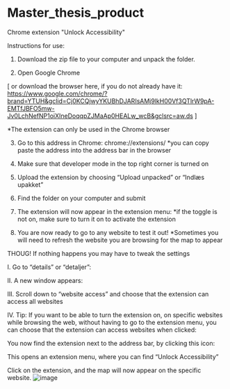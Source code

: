 # Master_thesis_product
Chrome extension "Unlock Accessibility" 

Instructions for use: 

1.	Download the zip file to your computer and unpack the folder. 

2.	Open Google Chrome 

[ or download the browser here, if you do not already have it: https://www.google.com/chrome/?brand=YTUH&gclid=Cj0KCQjwyYKUBhDJARIsAMj9lkH00Vf3QTlrW9pA-EMTfJBFO5mw-Jv0LchNefNP1oiXIneDoqqpZJMaAp0HEALw_wcB&gclsrc=aw.ds ]

*The extension can only be used in the Chrome browser

3.	Go to this address in Chrome: chrome://extensions/ 
*you can copy paste the address into the address bar in the browser

4.	Make sure that developer mode in the top right corner is turned on 

 

5.	Upload the extension by choosing “Upload unpacked” or “Indlæs upakket”

 

6.	Find the folder on your computer and submit 

 

7.	The extension will now appear in the extension menu:
*if the toggle is not on, make sure to turn it on to activate the extension

 


8.	You are now ready to go to any website to test it out! 
*Sometimes you will need to refresh the website you are browsing for the map to appear

THOUG! If nothing happens you may have to tweak the settings

I.	Go to “details” or “detaljer”: 

 

II.	A new window appears: 

 

III.	Scroll down to “website access” and choose that the extension can access all websites

 

IV.	Tip: If you want to be able to turn the extension on, on specific websites while browsing the web, without having to go to the extension menu, you can choose that the extension can access websites when clicked:

 

You now find the extension next to the address bar, by clicking this icon:

 

This opens an extension menu, where you can find “Unlock Accessibility”

 

Click on the extension, and the map will now appear on the specific website. 
![image](https://user-images.githubusercontent.com/36190068/168464186-453f9407-d330-4288-849a-382a68398c02.png)
